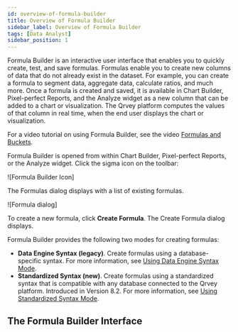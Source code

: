 ```yaml
---
id: overview-of-formula-builder
title: Overview of Formula Builder
sidebar_label: Overview of Formula Builder
tags: [Data Analyst]
sidebar_position: 1
---
```


Formula Builder is an interactive user interface that enables you to quickly create, test, and save formulas. Formulas enable you to create new columns of data that do not already exist in the dataset. For example, you can create a formula to segment data, aggregate data, calculate ratios, and much more. Once a formula is created and saved, it is available in Chart Builder, Pixel-perfect Reports, and the Analyze widget as a new column that can be added to a chart or visualization. The Qrvey platform computes the values of that column in real time, when the end user displays the chart or visualization. 

For a video tutorial on using Formula Builder, see the video [Formulas and Buckets](../../../../../video-training/legacy/formulas-buckets.md). 

Formula Builder is opened from within Chart Builder, Pixel-perfect Reports, or the Analyze widget. Click the sigma icon on the toolbar:

![Formula Builder Icon]

The Formulas dialog displays with a list of existing formulas. 

![Formula dialog]

To create a new formula, click **Create Formula**. The Create Formula dialog displays. 

Formula Builder provides the following two modes for creating formulas:
* **Data Engine Syntax (legacy)**. Create formulas using a database-specific syntax. For more information, see [Using Data Engine Syntax Mode](./using-data-engine-syntax.md). 
* **Standardized Syntax (new)**. Create formulas using a standardized syntax that is compatible with any database connected to the Qrvey platform. Introduced in Version 8.2. For more information, see [Using Standardized Syntax Mode](./using-standardized-syntax.md). 

## The Formula Builder Interface
